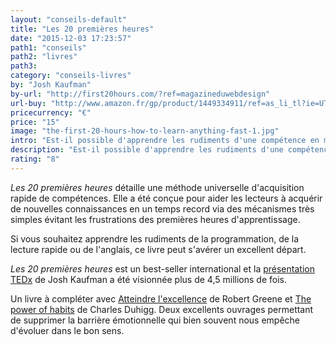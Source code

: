 ```yaml
---
layout: "conseils-default"
title: "Les 20 premières heures"
date: "2015-12-03 17:23:57"
path1: "conseils"
path2: "livres"
path3:
category: "conseils-livres"
by: "Josh Kaufman"
by-url: "http://first20hours.com/?ref=magazineduwebdesign"
url-buy: "http://www.amazon.fr/gp/product/1449334911/ref=as_li_tl?ie=UTF8&camp=1642&creative=6746&creativeASIN=1449334911&linkCode=as2&tag=mdw-21"
pricecurrency: "€"
price: "15"
image: "the-first-20-hours-how-to-learn-anything-fast-1.jpg"
intro: "Est-il possible d'apprendre les rudiments d'une compétence en moins de 20 heures ?"
description: "Est-il possible d'apprendre les rudiments d'une compétence en moins de 20 heures ?"
rating: "8"
---
```


*Les 20 premières heures* détaille une méthode universelle d'acquisition rapide de compétences. Elle a été conçue pour aider les lecteurs à acquérir de nouvelles connaissances en un temps record via des mécanismes très simples évitant les frustrations des premières heures d'apprentissage.

Si vous souhaitez apprendre les rudiments de la programmation, de la lecture rapide ou de l'anglais, ce livre peut s'avérer un excellent départ.

*Les 20 premières heures* est un best-seller international et la [présentation TEDx](https://www.youtube.com/watch?v=5MgBikgcWnY) de Josh Kaufman a été visionnée plus de 4,5 millions de fois.

Un livre à compléter avec [Atteindre l'excellence](http://www.magazineduwebdesign.com/conseils/livres/atteindre-l-excellence-robert-greene/) de Robert Greene et [The power of habits](http://www.magazineduwebdesign.com/conseils/livres/the-power-of-habit/) de Charles Duhigg. Deux excellents ouvrages permettant de supprimer la barrière émotionnelle qui bien souvent nous empêche d'évoluer dans le bon sens.
